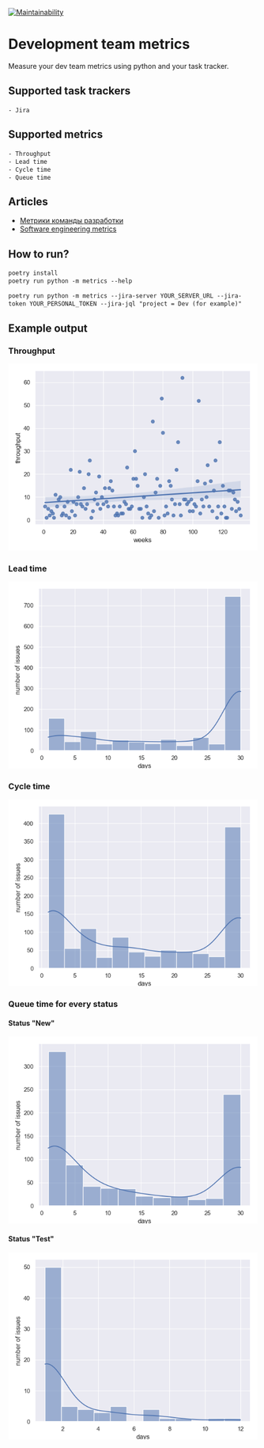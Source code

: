 [![Maintainability](https://api.codeclimate.com/v1/badges/33ff71914506ebc13bdd/maintainability)](https://codeclimate.com/github/smirnoffmg/metrics/maintainability)

# Development team metrics

Measure your dev team metrics using python and your task tracker.

## Supported task trackers

    - Jira

## Supported metrics

    - Throughput
    - Lead time
    - Cycle time
    - Queue time

## Articles

* [Метрики команды разработки](https://habr.com/ru/articles/788930/)
* [Software engineering metrics](https://medium.com/@maximsmirnov/software-engineering-metrics-613be9b99ccd)

## How to run?

```shell
poetry install
poetry run python -m metrics --help
```

```shell
poetry run python -m metrics --jira-server YOUR_SERVER_URL --jira-token YOUR_PERSONAL_TOKEN --jira-jql "project = Dev (for example)"
```

## Example output

### Throughput

![image](docs/images/throughput.png)

### Lead time

![image](docs/images/lead_time.png)

### Cycle time

![image](docs/images/cycle_time.png)

### Queue time for every status

#### Status "New"

![image](docs/images/queue_time_new.png)

#### Status "Test"

![image](docs/images/queue_time_test.png)
